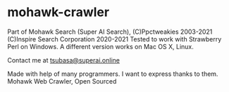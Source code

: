 # mohawk-crawler
Part of Mohawk Search (Super AI Search),
(C)Ppctweakies 2003-2021
(C)Inspire Search Corporation 2020-2021
Tested to work with Strawberry Perl on Windows. A different version works on Mac OS X, Linux. 

Contact me at tsubasa@superai.online

Made with help of many programmers. I want to express thanks to them.
Mohawk Web Crawler, Open Sourced
